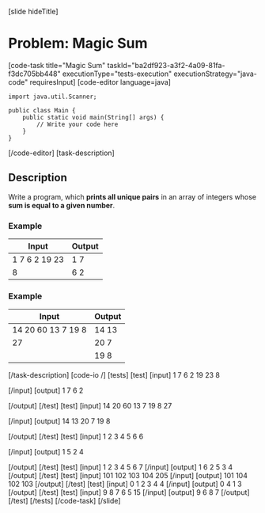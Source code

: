 [slide hideTitle]
# Problem: Magic Sum
[code-task title="Magic Sum" taskId="ba2df923-a3f2-4a09-81fa-f3dc705bb448" executionType="tests-execution" executionStrategy="java-code" requiresInput]
[code-editor language=java]
```
import java.util.Scanner;

public class Main {
    public static void main(String[] args) {
        // Write your code here
    }
}
```
[/code-editor]
[task-description]
## Description
Write a program, which **prints all unique pairs** in an array of integers whose **sum is equal to a given number**.

### Example
| **Input** | **Output** |
| --- | --- |
| 1 7 6 2 19 23 | 1 7 |
| 8 | 6 2 |

### Example
| **Input** | **Output** |
| --- | --- |
| 14 20 60 13 7 19 8 | 14 13 |
| 27 | 20 7 |
| | 19 8 |

[/task-description]
[code-io /]
[tests]
[test]
[input]
1 7 6 2 19 23
8

[/input]
[output]
1 7
6 2

[/output]
[/test]
[test]
[input]
14 20 60 13 7 19 8 
27

[/input]
[output]
14 13
20 7
19 8

[/output]
[/test]
[test]
[input]
1 2 3 4 5 6
6

[/input]
[output]
1 5
2 4

[/output]
[/test]
[test]
[input]
1 2 3 4 5 6
7
[/input]
[output]
1 6
2 5
3 4
[/output]
[/test]
[test]
[input]
101 102 103 104
205
[/input]
[output]
101 104
102 103
[/output]
[/test]
[test]
[input]
0 1 2 3 4
4
[/input]
[output]
0 4
1 3
[/output]
[/test]
[test]
[input]
9 8 7 6 5
15
[/input]
[output]
9 6
8 7
[/output]
[/test]
[/tests]
[/code-task]
[/slide]